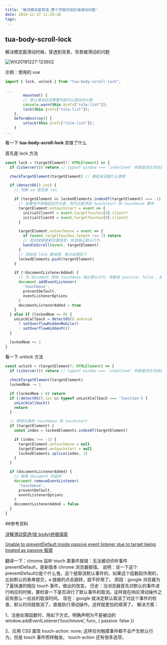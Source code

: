```yaml
---
title: '解决模态窗穿透,整个页面内容区域滑动问题'
date: 2019-12-27 11:29:20
tags:
---
```


## tua-body-scroll-lock

解决模态窗滑动时候，穿透到背景，背景被滑动的问题

![WX20191227-123602](http://114.55.30.96/WX20191227-123602.png)

示例：使用的 vue

```javascript
import { lock, unlock } from "tua-body-scroll-lock";

...
		mounted() {
        // 禁止滑动后还需要内部可以滚动的元素
        console.warn(this.$refs["rule-list"]);
        lock(this.$refs["rule-list"]);
    },
    beforeDestroy() {
        unlock(this.$refs["rule-list"]);
    }
...
```

看一下 **tua-body-scroll-lock** 库做了什么

首先是 lock 方法

```typescript
const lock = (targetElement?: HTMLElement) => {
  if (isServer()) return // typeof window === 'undefined' 判断是否在浏览器环境

  checkTargetElement(targetElement) // 看起来没做什么事情

  if (detectOS().ios) {
    // 判断 ua 是否是 ios

    if (targetElement && lockedElements.indexOf(targetElement) === -1) {
      // 如果有不想被锁定的元素，则为元素添加 touchstart 和 touchmove 事件
      targetElement.ontouchstart = event => {
        initialClientY = event.targetTouches[0].clientY
        initialClientX = event.targetTouches[0].clientX
      }

      targetElement.ontouchmove = event => {
        if (event.targetTouches.length !== 1) return
        // 其实就是更新位置信息，并且阻止默认行为
        handleScroll(event, targetElement)
      }
      // 添加到 lock 数组里，表示处理完了
      lockedElements.push(targetElement)
    }

    if (!documentListenerAdded) {
      // 为 document 添加 touchmove 阻止默认行为，参数有 passive: false ，就禁止了 touchmove 的默认行为了
      document.addEventListener(
        'touchmove',
        preventDefault,
        eventListenerOptions
      )
      documentListenerAdded = true
    }
  } else if (lockedNum <= 0) {
    unLockCallback = detectOS().android
      ? setOverflowHiddenMobile()
      : setOverflowHiddenPc()
  }

  lockedNum += 1
}
```

看一下 unlock 方法

```typescript
const unlock = (targetElement?: HTMLElement) => {
  if (isServer()) return // typeof window === 'undefined' 判断是否在浏览器环境

  checkTargetElement(targetElement)
  lockedNum -= 1

  if (lockedNum > 0) return
  if (!detectOS().ios && typeof unLockCallback === 'function') {
    unLockCallback()
    return
  }

  // 移除元素的 touchmove 和 touchstart
  if (targetElement) {
    const index = lockedElements.indexOf(targetElement)

    if (index !== -1) {
      targetElement.ontouchmove = null
      targetElement.ontouchstart = null
      lockedElements.splice(index, 1)
    }
  }

  if (documentListenerAdded) {
    // 移除 document 的监听
    document.removeEventListener(
      'touchmove',
      preventDefault,
      eventListenerOptions
    )
    documentListenerAdded = false
  }
}
```

##参考资料

[详解滑动穿透(锁 body)终极探索](https://www.jb51.net/article/159786.htm)

[Unable to preventDefault inside passive event listener due to target being treated as passive 报错](https://blog.csdn.net/lijingshan34/article/details/88350456)

翻译一下：chrome 监听 touch 类事件报错：无法被动侦听事件 preventDefault，是新版本 chrome 浏览器报错。
说明：说一下这个 preventDefault()是个什么鬼，这个是取消默认事件的，如果这个函数起作用的，比如默认的表单提交，a 链接的点击跳转，就不好用了。
原因：google 浏览器为了最快速的相应 touch 事件，做出的改变。
历史：当浏览器首先对默认的事件进行响应的时候，要检查一下是否进行了默认事件的取消。这样就在响应滑动操作之前有那么一丝丝的耽误时间。
现在：google 就决定默认取消了对这个事件的检查，默认时间就取消了。直接执行滑动操作。这样就更加的顺滑了。
解决方案：

1、注册处理函数时，用如下方式，明确声明为不是被动的
window.addEventListener(‘touchmove’, func, { passive: false })

2、应用 CSS 属性 touch-action: none; 这样任何触摸事件都不会产生默认行为，但是 touch 事件照样触发。
touch-action 还有很多选项，
